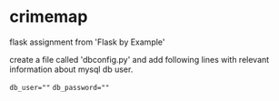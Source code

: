 # crimemap
flask assignment from 'Flask by Example'

create a file called 'dbconfig.py' and add following lines with relevant information about mysql db user.

`db_user=""`
`db_password=""`

